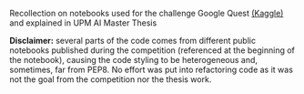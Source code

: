 Recollection on notebooks used for the challenge Google Quest [(Kaggle)](https://www.kaggle.com/c/google-quest-challenge) and explained in UPM AI Master Thesis

**Disclaimer:** several parts of the code comes from different public notebooks published during the competition (referenced at the beginning of the notebook), causing the code styling to be heterogeneous and, sometimes, far from PEP8. No effort was put into refactoring code as it was not the goal from the competition nor the thesis work.
